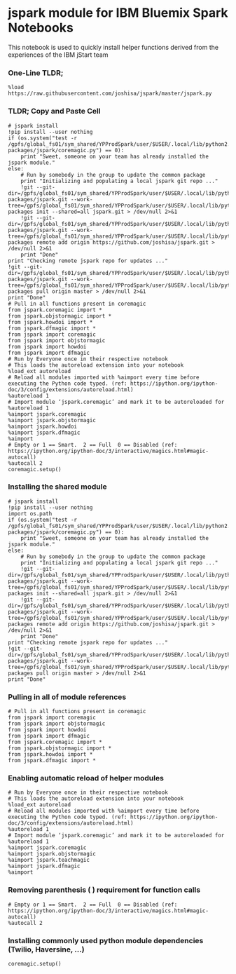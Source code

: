 
# jspark module for IBM Bluemix Spark Notebooks

This notebook is used to quickly install helper functions derived from the experiences of the IBM jStart team

### One-Line TLDR;


    %load https://raw.githubusercontent.com/joshisa/jspark/master/jspark.py
    

### TLDR; Copy and Paste Cell


    # jspark install 
    !pip install --user nothing
    if (os.system("test -r /gpfs/global_fs01/sym_shared/YPProdSpark/user/$USER/.local/lib/python2.7/site-packages/jspark/coremagic.py") == 0):
        print "Sweet, someone on your team has already installed the jspark module."
    else:
        # Run by somebody in the group to update the common package
        print "Initializing and populating a local jspark git repo ..."
        !git --git-dir=/gpfs/global_fs01/sym_shared/YPProdSpark/user/$USER/.local/lib/python2.7/site-packages/jspark.git --work-tree=/gpfs/global_fs01/sym_shared/YPProdSpark/user/$USER/.local/lib/python2.7/site-packages init --shared=all jspark.git > /dev/null 2>&1
        !git --git-dir=/gpfs/global_fs01/sym_shared/YPProdSpark/user/$USER/.local/lib/python2.7/site-packages/jspark.git --work-tree=/gpfs/global_fs01/sym_shared/YPProdSpark/user/$USER/.local/lib/python2.7/site-packages remote add origin https://github.com/joshisa/jspark.git > /dev/null 2>&1
        print "Done"
    print "Checking remote jspark repo for updates ..."
    !git --git-dir=/gpfs/global_fs01/sym_shared/YPProdSpark/user/$USER/.local/lib/python2.7/site-packages/jspark.git --work-tree=/gpfs/global_fs01/sym_shared/YPProdSpark/user/$USER/.local/lib/python2.7/site-packages pull origin master > /dev/null 2>&1
    print "Done"
    # Pull in all functions present in coremagic
    from jspark.coremagic import *
    from jspark.objstormagic import *
    from jspark.howdoi import *
    from jspark.dfmagic import *
    from jspark import coremagic
    from jspark import objstormagic
    from jspark import howdoi
    from jspark import dfmagic
    # Run by Everyone once in their respective notebook
    # This loads the autoreload extension into your notebook
    %load_ext autoreload
    # Reload all modules imported with %aimport every time before executing the Python code typed. (ref: https://ipython.org/ipython-doc/3/config/extensions/autoreload.html)
    %autoreload 1
    # Import module ‘jspark.coremagic’ and mark it to be autoreloaded for %autoreload 1
    %aimport jspark.coremagic
    %aimport jspark.objstormagic
    %aimport jspark.howdoi
    %aimport jspark.dfmagic
    %aimport
    # Empty or 1 == Smart.  2 == Full  0 == Disabled (ref: https://ipython.org/ipython-doc/3/interactive/magics.html#magic-autocall)
    %autocall 2
    coremagic.setup()

### Installing the shared module


    # jspark install 
    !pip install --user nothing
    import os.path
    if (os.system("test -r /gpfs/global_fs01/sym_shared/YPProdSpark/user/$USER/.local/lib/python2.7/site-packages/jspark/coremagic.py") == 0):
        print "Sweet, someone on your team has already installed the jspark module."
    else:
        # Run by somebody in the group to update the common package
        print "Initializing and populating a local jspark git repo ..."
        !git --git-dir=/gpfs/global_fs01/sym_shared/YPProdSpark/user/$USER/.local/lib/python2.7/site-packages/jspark.git --work-tree=/gpfs/global_fs01/sym_shared/YPProdSpark/user/$USER/.local/lib/python2.7/site-packages init --shared=all jspark.git > /dev/null 2>&1
        !git --git-dir=/gpfs/global_fs01/sym_shared/YPProdSpark/user/$USER/.local/lib/python2.7/site-packages/jspark.git --work-tree=/gpfs/global_fs01/sym_shared/YPProdSpark/user/$USER/.local/lib/python2.7/site-packages remote add origin https://github.com/joshisa/jspark.git > /dev/null 2>&1
        print "Done"
    print "Checking remote jspark repo for updates ..."
    !git --git-dir=/gpfs/global_fs01/sym_shared/YPProdSpark/user/$USER/.local/lib/python2.7/site-packages/jspark.git --work-tree=/gpfs/global_fs01/sym_shared/YPProdSpark/user/$USER/.local/lib/python2.7/site-packages pull origin master > /dev/null 2>&1
    print "Done"

### Pulling in all of module references


    # Pull in all functions present in coremagic
    from jspark import coremagic
    from jspark import objstormagic
    from jspark import howdoi
    from jspark import dfmagic
    from jspark.coremagic import *
    from jspark.objstormagic import *
    from jspark.howdoi import *
    from jspark.dfmagic import *

### Enabling automatic reload of helper modules


    # Run by Everyone once in their respective notebook
    # This loads the autoreload extension into your notebook
    %load_ext autoreload
    # Reload all modules imported with %aimport every time before executing the Python code typed. (ref: https://ipython.org/ipython-doc/3/config/extensions/autoreload.html)
    %autoreload 1
    # Import module ‘jspark.coremagic’ and mark it to be autoreloaded for %autoreload 1
    %aimport jspark.coremagic
    %aimport jspark.objstormagic
    %aimport jspark.teachmagic
    %aimport jspark.dfmagic
    %aimport

### Removing parenthesis ( ) requirement for function calls


    # Empty or 1 == Smart.  2 == Full  0 == Disabled (ref: https://ipython.org/ipython-doc/3/interactive/magics.html#magic-autocall)
    %autocall 2

### Installing commonly used python module dependencies (Twilio, Haversine, ...)


    coremagic.setup()
